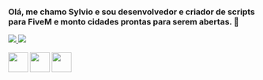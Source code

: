 ### Olá, me chamo Sylvio e sou desenvolvedor e criador de scripts para FiveM e monto cidades prontas para serem abertas. 👋

<!--
**SylvioLeonZanotti/SylvioLeonZanotti** is a ✨ _special_ ✨ repository because its `README.md` (this file) appears on your GitHub profile.

Here are some ideas to get you started:

- 🔭 I’m currently working on ...
- 🌱 I’m currently learning ...
- 👯 I’m looking to collaborate on ...
- 🤔 I’m looking for help with ...
- 💬 Ask me about ...
- 📫 How to reach me: ...
- 😄 Pronouns: ...
- ⚡ Fun fact: ...
-->
<a href="https://www.instagram.com/osylviozanotti" alt="Instagram" target="_blank">
  <img src="https://img.shields.io/badge/-Instagram-DF0174?style=for-the-badge&labelColor=DF0174&logo=instagram&logoColor=white&link=https://www.instagram.com/osylviozanotti">
</a>

<a href="https://www.discord.gg/dSk5sbYu7N" alt="Discord" target="_blank">
  <img src="https://img.shields.io/badge/-Discord-00ccff?style=for-the-badge&labelColor=00ccff&logo=discord&logoColor=white&link=https://www.discord.gg/dSk5sbYu7N">
</a>

<div style="display: inline_block"><br>
  <img align="center" alt="" height="40" width="40" src="https://cdn.discordapp.com/attachments/1034653600389025903/1109539080255066234/icons8-lua-language-64.png">
  <img align="center" alt="" height="40" width="40" src="https://cdn.discordapp.com/attachments/1034653600389025903/1109538223593623562/icons8-html-48.png"> 
  <img align="center" alt="" height="40" width="40" src="https://cdn.discordapp.com/attachments/1034653600389025903/1109538724729081906/icons8-fivem-48.png"> 
</div>
